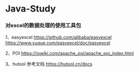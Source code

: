 # Java-Study

### 对excel的数据处理的使用工具包

1、easyexcel
https://github.com/alibaba/easyexcel
https://www.yuque.com/easyexcel/doc/easyexcel


2、POI
https://iowiki.com/apache_poi/apache_poi_index.html


3、hutool 参考文档
https://hutool.cn/docs

